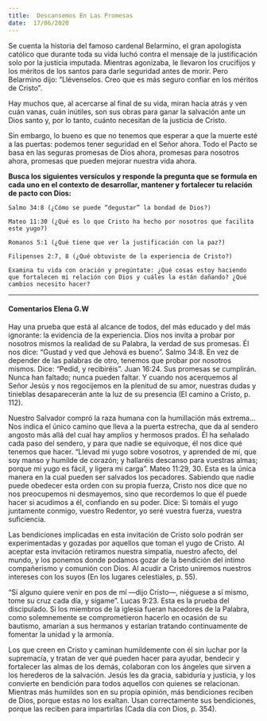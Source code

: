 ```yaml
---
title:  Descansemos En Las Promesas
date:  17/06/2020
---
```


Se cuenta la historia del famoso cardenal Belarmino, el gran apologista católico que durante toda su vida luchó contra el mensaje de la justificación solo por la justicia imputada. Mientras agonizaba, le llevaron los crucifijos y los méritos de los santos para darle seguridad antes de morir. Pero Belarmino dijo: “Llévenselos. Creo que es más seguro confiar en los méritos de Cristo”.

Hay muchos que, al acercarse al final de su vida, miran hacia atrás y ven cuán vanas, cuán inútiles, son sus obras para ganar la salvación ante un Dios santo y, por lo tanto, cuánto necesitan de la justicia de Cristo.

Sin embargo, lo bueno es que no tenemos que esperar a que la muerte esté a las puertas: podemos tener seguridad en el Señor ahora. Todo el Pacto se basa en las seguras promesas de Dios ahora, promesas para nosotros ahora, promesas que pueden mejorar nuestra vida ahora.

**Busca los siguientes versículos y responde la pregunta que se formula en cada uno en el contexto de desarrollar, mantener y fortalecer tu relación de pacto con Dios:**

`Salmo 34:8 (¿Cómo se puede “degustar” la bondad de Dios?)`

`Mateo 11:30 (¿Qué es lo que Cristo ha hecho por nosotros que facilita este yugo?)`

`Romanos 5:1 (¿Qué tiene que ver la justificación con la paz?)`

`Filipenses 2:7, 8 (¿Qué obtuviste de la experiencia de Cristo?)`

`Examina tu vida con oración y pregúntate: ¿Qué cosas estoy haciendo que fortalecen mi relación con Dios y cuáles la están dañando? ¿Qué cambios necesito hacer?`

---

#### Comentarios Elena G.W

Hay una prueba que está al alcance de todos, del más educado y del más ignorante: la evidencia de la experiencia. Dios nos invita a probar por nosotros mismos la realidad de su Palabra, la verdad de sus promesas. Él nos dice: “Gustad y ved que Jehová es bueno”. Salmo 34:8. En vez de depender de las palabras de otro, tenemos que probar por nosotros mismos. Dice: “Pedid, y recibiréis”. Juan 16:24. Sus promesas se cumplirán. Nunca han faltado; nunca pueden faltar. Y cuando nos acerquemos al Señor Jesús y nos regocijemos en la plenitud de su amor, nuestras dudas y tinieblas desaparecerán ante la luz de su presencia (El camino a Cristo, p. 112).

Nuestro Salvador compró la raza humana con la humillación más extrema… Nos indica el único camino que lleva a la puerta estrecha, que da al sendero angosto más allá del cual hay amplios y hermosos prados. Él ha señalado cada paso del sendero, y para que nadie se equivoque, él nos dice qué tenemos que hacer. “Llevad mi yugo sobre vosotros, y aprended de mí, que soy manso y humilde de corazón; y hallaréis descanso para vuestras almas; porque mi yugo es fácil, y ligera mi carga”. Mateo 11:29, 30. Esta es la única manera en la cual pueden ser salvados los pecadores. Sabiendo que nadie puede obedecer esta orden con su propia fuerza, Cristo nos dice que no nos preocupemos ni desmayemos, sino que recordemos lo que él puede hacer si acudimos a él, confiando en su poder. Dice: Si tomáis el yugo juntamente conmigo, vuestro Redentor, yo seré vuestra fuerza, vuestra suficiencia.

Las bendiciones implicadas en esta invitación de Cristo solo podrán ser experimentadas y gozadas por aquellos que toman el yugo de Cristo. Al aceptar esta invitación retiramos nuestra simpatía, nuestro afecto, del mundo, y los ponemos donde podamos gozar de la bendición del íntimo compañerismo y comunión con Dios. Al acudir a Cristo uniremos nuestros intereses con los suyos (En los lugares celestiales, p. 55).

“Si alguno quiere venir en pos de mí —dijo Cristo—, niéguese a sí mismo, tome su cruz cada día, y sígame”. Lucas 9:23. Esta es la prueba del discipulado. Si los miembros de la iglesia fueran hacedores de la Palabra, como solemnemente se comprometieron hacerlo en ocasión de su bautismo, amarían a sus hermanos y estarían tratando continuamente de fomentar la unidad y la armonía.

Los que creen en Cristo y caminan humildemente con él sin luchar por la supremacía, y tratan de ver qué pueden hacer para ayudar, bendecir y fortalecer las almas de los demás, colaboran con los ángeles que sirven a los herederos de la salvación. Jesús les da gracia, sabiduría y justicia, y los convierte en bendición para todos aquellos con quienes se relacionan. Mientras más humildes son en su propia opinión, más bendiciones reciben de Dios, porque estas no los exaltan. Usan correctamente sus bendiciones, porque las reciben para impartirlas (Cada día con Dios, p. 354).